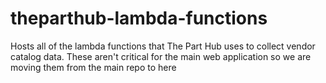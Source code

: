 # theparthub-lambda-functions
Hosts all of the lambda functions that The Part Hub uses to collect vendor catalog data. These aren't critical for the main web application so we are moving them from the main repo to here
